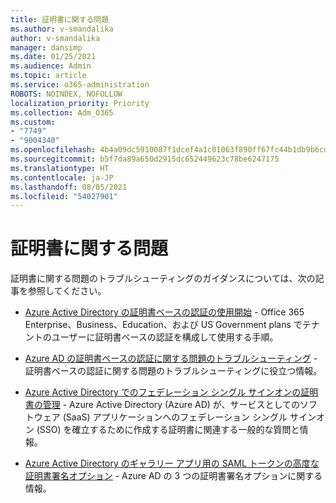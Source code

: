 ```yaml
---
title: 証明書に関する問題
ms.author: v-smandalika
author: v-smandalika
manager: dansimp
ms.date: 01/25/2021
ms.audience: Admin
ms.topic: article
ms.service: o365-administration
ROBOTS: NOINDEX, NOFOLLOW
localization_priority: Priority
ms.collection: Adm_O365
ms.custom:
- "7749"
- "9004340"
ms.openlocfilehash: 4b4a09dc5910087f1dcef4a1c01063f890ff67fc44b1db9b6cdf1391a05530c0
ms.sourcegitcommit: b5f7da89a650d2915dc652449623c78be6247175
ms.translationtype: HT
ms.contentlocale: ja-JP
ms.lasthandoff: 08/05/2021
ms.locfileid: "54027901"
---
```

# <a name="issues-with-certificates"></a>証明書に関する問題

証明書に関する問題のトラブルシューティングのガイダンスについては、次の記事を参照してください。

- [Azure Active Directory の証明書ベースの認証の使用開始](https://docs.microsoft.com/azure/active-directory/authentication/active-directory-certificate-based-authentication-get-started)  - Office 365 Enterprise、Business、Education、および US Government plans でテナントのユーザーに証明書ベースの認証を構成して使用する手順。

- [Azure AD の証明書ベースの認証に関する問題のトラブルシューティング](https://docs.microsoft.com/troubleshoot/azure/active-directory/certificate-based-authenticate-issue)  - 証明書ベースの認証に関する問題のトラブルシューティングに役立つ情報。

- [Azure Active Directory でのフェデレーション シングル サインオンの証明書の管理](https://docs.microsoft.com/azure/active-directory/manage-apps/manage-certificates-for-federated-single-sign-on)  - Azure Active Directory (Azure AD) が、サービスとしてのソフトウェア (SaaS) アプリケーションへのフェデレーション シングル サインオン (SSO) を確立するために作成する証明書に関連する一般的な質問と情報。

- [Azure Active Directory のギャラリー アプリ用の SAML トークンの高度な証明書署名オプション](https://docs.microsoft.com/azure/active-directory/manage-apps/certificate-signing-options)  - Azure AD の 3 つの証明書署名オプションに関する情報。
